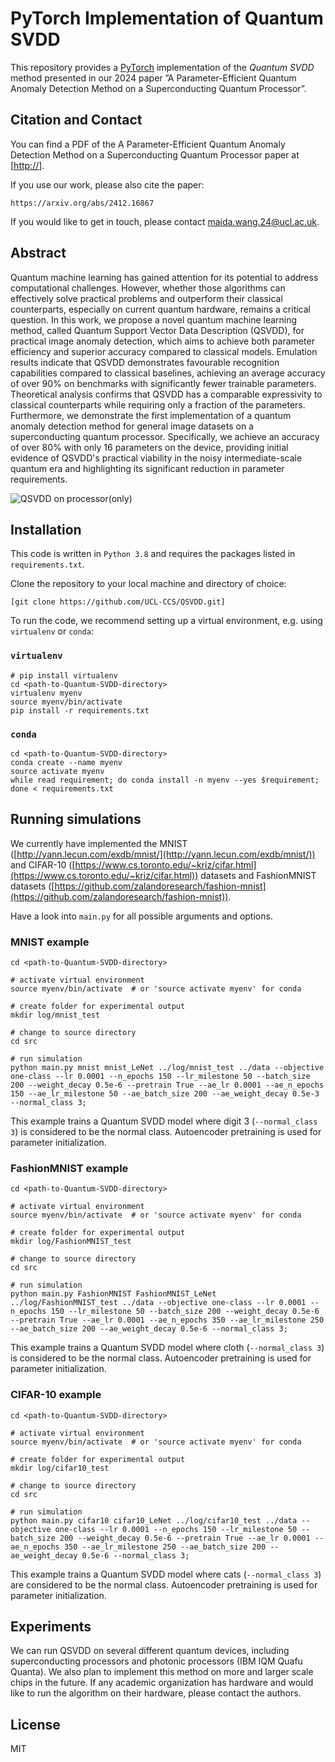 # PyTorch Implementation of Quantum SVDD
This repository provides a [PyTorch](https://pytorch.org/) implementation of the *Quantum SVDD* method presented in our 2024 paper ”A Parameter-Efficient Quantum Anomaly Detection Method on a Superconducting Quantum Processor”.


## Citation and Contact
You can find a PDF of the A Parameter-Efficient Quantum Anomaly Detection Method on a Superconducting Quantum Processor paper at 
[[http://](https://arxiv.org/abs/2412.16867)].

If you use our work, please also cite the paper:
```
https://arxiv.org/abs/2412.16867
```

If you would like to get in touch, please contact [maida.wang.24@ucl.ac.uk](mailto:maida.wang.24@ucl.ac.uk).


## Abstract
Quantum machine learning has gained attention for its potential to address computational challenges. However, whether those algorithms can effectively solve practical problems and outperform their classical counterparts, especially on current quantum hardware, remains a critical question. In this work, we propose a novel quantum machine learning method, called Quantum Support Vector Data Description (QSVDD), for practical image anomaly detection, which aims to achieve both parameter efficiency and superior accuracy compared to classical models.  Emulation results indicate that QSVDD demonstrates favourable recognition capabilities compared to classical baselines, achieving an average accuracy of over 90% on benchmarks with significantly fewer trainable parameters. Theoretical analysis confirms that QSVDD has a comparable expressivity to classical counterparts while requiring only a fraction of the parameters.
Furthermore, we demonstrate the first implementation of a quantum anomaly detection method for general image datasets on a superconducting quantum processor. Specifically, we achieve an accuracy of over 80% with only 16 parameters on the device, providing initial evidence of QSVDD's practical viability in the noisy intermediate-scale quantum era and highlighting its significant reduction in parameter requirements.

![QSVDD on processor(only)](https://github.com/user-attachments/assets/ba85a024-9de5-4c66-a667-13b902d57039)




## Installation
This code is written in `Python 3.8` and requires the packages listed in `requirements.txt`.

Clone the repository to your local machine and directory of choice:
```
[git clone https://github.com/UCL-CCS/QSVDD.git]
```

To run the code, we recommend setting up a virtual environment, e.g. using `virtualenv` or `conda`:

### `virtualenv`
```
# pip install virtualenv
cd <path-to-Quantum-SVDD-directory>
virtualenv myenv
source myenv/bin/activate
pip install -r requirements.txt
```

### `conda`
```
cd <path-to-Quantum-SVDD-directory>
conda create --name myenv
source activate myenv
while read requirement; do conda install -n myenv --yes $requirement; done < requirements.txt
```


## Running simulations

We currently have implemented the MNIST ([http://yann.lecun.com/exdb/mnist/](http://yann.lecun.com/exdb/mnist/)) and 
CIFAR-10 ([https://www.cs.toronto.edu/~kriz/cifar.html](https://www.cs.toronto.edu/~kriz/cifar.html)) datasets and 
FashionMNIST datasets ([https://github.com/zalandoresearch/fashion-mnist](https://github.com/zalandoresearch/fashion-mnist)).

Have a look into `main.py` for all possible arguments and options.

### MNIST example
```
cd <path-to-Quantum-SVDD-directory>

# activate virtual environment
source myenv/bin/activate  # or 'source activate myenv' for conda

# create folder for experimental output
mkdir log/mnist_test

# change to source directory
cd src

# run simulation
python main.py mnist mnist_LeNet ../log/mnist_test ../data --objective one-class --lr 0.0001 --n_epochs 150 --lr_milestone 50 --batch_size 200 --weight_decay 0.5e-6 --pretrain True --ae_lr 0.0001 --ae_n_epochs 150 --ae_lr_milestone 50 --ae_batch_size 200 --ae_weight_decay 0.5e-3 --normal_class 3;
```
This example trains a Quantum SVDD model where digit 3 (`--normal_class 3`) is considered to be the normal class. Autoencoder
pretraining is used for parameter initialization.

### FashionMNIST example
```
cd <path-to-Quantum-SVDD-directory>

# activate virtual environment
source myenv/bin/activate  # or 'source activate myenv' for conda

# create folder for experimental output
mkdir log/FashionMNIST_test

# change to source directory
cd src

# run simulation
python main.py FashionMNIST FashionMNIST_LeNet ../log/FashionMNIST_test ../data --objective one-class --lr 0.0001 --n_epochs 150 --lr_milestone 50 --batch_size 200 --weight_decay 0.5e-6 --pretrain True --ae_lr 0.0001 --ae_n_epochs 350 --ae_lr_milestone 250 --ae_batch_size 200 --ae_weight_decay 0.5e-6 --normal_class 3;
```
This example trains a Quantum SVDD model where cloth (`--normal_class 3`) is considered to be the normal class. 
Autoencoder pretraining is used for parameter initialization.

### CIFAR-10 example
```
cd <path-to-Quantum-SVDD-directory>

# activate virtual environment
source myenv/bin/activate  # or 'source activate myenv' for conda

# create folder for experimental output
mkdir log/cifar10_test

# change to source directory
cd src

# run simulation
python main.py cifar10 cifar10_LeNet ../log/cifar10_test ../data --objective one-class --lr 0.0001 --n_epochs 150 --lr_milestone 50 --batch_size 200 --weight_decay 0.5e-6 --pretrain True --ae_lr 0.0001 --ae_n_epochs 350 --ae_lr_milestone 250 --ae_batch_size 200 --ae_weight_decay 0.5e-6 --normal_class 3;
```
This example trains a Quantum SVDD model where cats (`--normal_class 3`) are considered to be the normal class. 
Autoencoder pretraining is used for parameter initialization.

## Experiments
We can run QSVDD on several different quantum devices, including superconducting processors and photonic processors (IBM IQM Quafu Quanta). We also plan to implement this method on more and larger scale chips in the future.
If any academic organization has hardware and would like to run the algorithm on their hardware, please contact the authors.


## License
MIT
